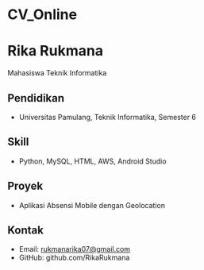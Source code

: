 # CV_Online
# Rika Rukmana
Mahasiswa Teknik Informatika

## Pendidikan
- Universitas Pamulang, Teknik Informatika, Semester 6

## Skill
- Python, MySQL, HTML, AWS, Android Studio

## Proyek
- Aplikasi Absensi Mobile dengan Geolocation

## Kontak
- Email: rukmanarika07@gmail.com
- GitHub: github.com/RikaRukmana

